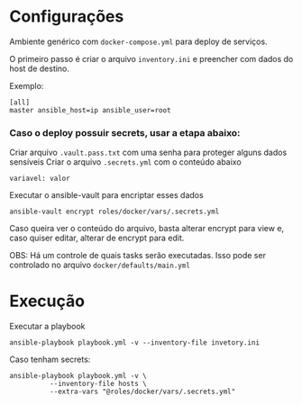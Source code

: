 # Configurações

Ambiente genérico com `docker-compose.yml` para deploy de serviços.

O primeiro passo é criar o arquivo `inventory.ini` e preencher com dados do host de destino.

Exemplo:
```
[all]
master ansible_host=ip ansible_user=root

```

### Caso o deploy possuir secrets, usar a etapa abaixo:

Criar arquivo `.vault.pass.txt` com uma senha para proteger alguns dados sensíveis
Criar o arquivo `.secrets.yml` com o conteúdo abaixo

```
variavel: valor
```

Executar o ansible-vault para encriptar esses dados
```
ansible-vault encrypt roles/docker/vars/.secrets.yml
```

Caso queira ver o conteúdo do arquivo, basta alterar encrypt para view e, caso quiser editar, alterar de encrypt para edit.

OBS: Há um controle de quais tasks serão executadas. Isso pode ser controlado no arquivo `docker/defaults/main.yml`

# Execução
Executar a playbook
```
ansible-playbook playbook.yml -v --inventory-file invetory.ini
```

Caso tenham secrets:
```
ansible-playbook playbook.yml -v \
          --inventory-file hosts \
          --extra-vars "@roles/docker/vars/.secrets.yml"
```